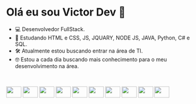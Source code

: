 # Olá eu sou Victor Dev 👋

- 💻 Desenvolvedor FullStack.
- 📓 Estudando HTML e CSS, JS, JQUARY, NODE JS, JAVA, Python, C# e SQL.
- 🛠️ Atualmente estou buscando entrar na área de TI.
- 🤓 Estou a cada dia buscando mais conhecimento para o meu desenvolvimento na área.

##
<div style="display: block;"> <br>
  <img align="center" height="30"  width="40" src="https://cdn.jsdelivr.net/gh/devicons/devicon@latest/icons/html5/html5-original-wordmark.svg" />
  <img align="center" height="30"  width="40" src="https://cdn.jsdelivr.net/gh/devicons/devicon@latest/icons/css3/css3-original-wordmark.svg" />
  <img align="center" height="30"  width="40" src="https://cdn.jsdelivr.net/gh/devicons/devicon@latest/icons/jquery/jquery-plain-wordmark.svg" />
  <img align="center" height="30"  width="40" src="https://cdn.jsdelivr.net/gh/devicons/devicon@latest/icons/javascript/javascript-original.svg" />
  <img align="center" height="30"  width="40" src="https://cdn.jsdelivr.net/gh/devicons/devicon@latest/icons/java/java-original-wordmark.svg" />
	<img align="center" height="30"  width="40" src="https://cdn.jsdelivr.net/gh/devicons/devicon@latest/icons/azuresqldatabase/azuresqldatabase-original.svg" />
	<img align="center" height="30"  width="40" src="https://cdn.jsdelivr.net/gh/devicons/devicon@latest/icons/csharp/csharp-original.svg" />
	<img align="center" height="30"  width="40" src="https://cdn.jsdelivr.net/gh/devicons/devicon@latest/icons/python/python-original-wordmark.svg" />
	<img align="center" height="30"  width="40" src="https://cdn.jsdelivr.net/gh/devicons/devicon@latest/icons/kotlin/kotlin-plain-wordmark.svg" />
	<img align="center" height="30"  width="40" src="https://cdn.jsdelivr.net/gh/devicons/devicon@latest/icons/android/android-plain-wordmark.svg" />
</div>


